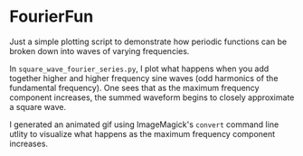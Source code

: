 # FourierFun
Just a simple plotting script to demonstrate how periodic functions can be broken down into waves of varying frequencies.

In `square_wave_fourier_series.py`, I plot what happens when you add together higher and higher frequency sine waves (odd harmonics of the fundamental frequency).  One sees that as the maximum frequency component increases, the summed waveform begins to closely approximate a square wave.

I generated an animated gif using ImageMagick's `convert` command line utlity to visualize what happens as the maximum frequency component increases.
